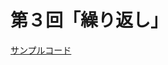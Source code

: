# 第３回「繰り返し」

[サンプルコード](https://github.com/sfc-design-and-programming-2016/examples/tree/master/forloop)